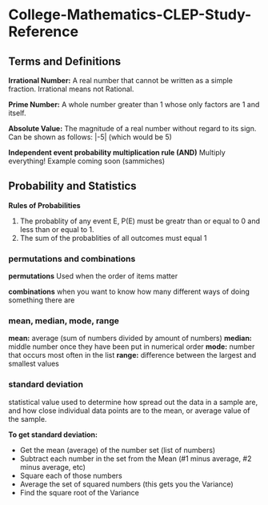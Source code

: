 # College-Mathematics-CLEP-Study-Reference

## Terms and Definitions
**Irrational Number:** A real number that cannot be written as a simple fraction. Irrational means not Rational.

**Prime Number:** A whole number greater than 1 whose only factors are 1 and itself.

**Absolute Value:** The magnitude of a real number without regard to its sign. Can be shown as follows: |-5| (which would be 5)

**Independent event probability multiplication rule (AND)**
Multiply everything! Example coming soon (sammiches) 

## Probability and Statistics

**Rules of Probabilities** 
1. The probablity of any event E, P(E) must be greatr than or equal to 0 and less than or equal to 1. 
2. The sum of the probablities of all outcomes must equal 1

### permutations and combinations 
**permutations** 
Used when the order of items matter

**combinations** when you want to know how many different ways of doing something there are 

### mean, median, mode, range
**mean:** average (sum of numbers divided by amount of numbers)
**median:** middle number once they have been put in numerical order
**mode:** number that occurs most often in the list
**range:** difference between the largest and smallest values

### standard deviation
statistical value used to determine how spread out the data in a sample are, and how close individual data points are to the mean, or average value of the sample.

**To get standard deviation:** 
- Get the mean (average) of the number set (list of numbers)
- Subtract each number in the set from the Mean (#1 minus average, #2 minus average, etc)
- Square each of those numbers
- Average the set of squared numbers (this gets you the Variance)
- Find the square root of the Variance 
